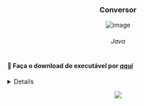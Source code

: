 <h3 align="center">Conversor</h3>

<div align="center">

  ![image](https://github.com/lucas-adm/one-challenge-java-conversion/assets/118030896/0e27e698-de80-484a-b989-bf0c6264fe67)

  ###### Java

</div>

#

#### 🔽 Faça o download do executável por <a href="https://github.com/lucas-adm/one-challenge-java-conversion/raw/main/ConversorExecutavel.jar">*aqui*</a>

<details>

<h4>O desafio propõe a criação de uma aplicação que converta valores.</h4>

Nesta oportunidade foi solicitado para nós Devs a criação de um conversor de moeda utilizando a linguagem Java. 

As características solicitadas por nosso cliente são as seguintes:

**O conversor de moeda deverá:**
* Converter de Reais a Dólar
* Converter de Reais a Euro
* Converter de Reais a Libras Esterlinas
* Converter de Reais a Peso argentino
* Converter de Reais a Peso Chileno

**Requisitos**
* Deve funcionar apenas com valores numéricos.
* Não devem ser utilizados letras com acentos nem caracteres especiais.
* Deve ser possível converter tanto da moeda nacional para internacional quanto vice-versa.

**Por exemplo:**
- Converter de Reais a Dólar
- Converter de Dólar a Reais

A interface deve fornecer um campo para inserção do valor e o usuário deve ter a opção de escolher as opções de conversão, se houver mais de uma.

O resultado deve ser exibido utilizando uma interface.

Após o resultado o dev deve fornecer uma caixa de opções para que o usuário decida prosseguir ou se retirar da aplicação.

</details>

<div align="center">

![](https://i.imgur.com/1ScY6GV.png)
  
</div>
